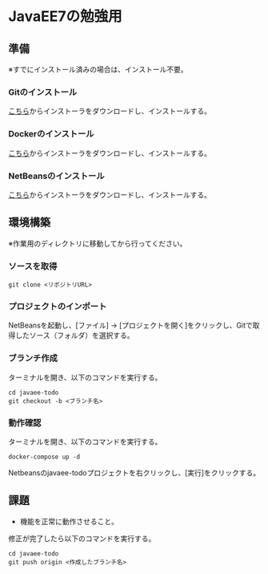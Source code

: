 # JavaEE7の勉強用

## 準備

※すでにインストール済みの場合は、インストール不要。

### Gitのインストール

[こちら](https://git-scm.com/downloads)からインストーラをダウンロードし、インストールする。

### Dockerのインストール

[こちら](https://store.docker.com/editions/community/docker-ce-desktop-mac)からインストーラをダウンロードし、インストールする。

### NetBeansのインストール

[こちら](https://netbeans.org/downloads/start.html?platform=macosx&lang=ja&option=javaee)からインストーラをダウンロードし、インストールする。

## 環境構築

※作業用のディレクトリに移動してから行ってください。

### ソースを取得

```
git clone <リポジトリURL>
```

### プロジェクトのインポート
NetBeansを起動し、[ファイル] -> [プロジェクトを開く]をクリックし、Gitで取得したソース（フォルダ）を選択する。


### ブランチ作成

ターミナルを開き、以下のコマンドを実行する。

```
cd javaee-todo
git checkout -b <ブランチ名>
```

### 動作確認

ターミナルを開き、以下のコマンドを実行する。

```
docker-compose up -d
```

Netbeansのjavaee-todoプロジェクトを右クリックし、[実行]をクリックする。

## 課題

- 機能を正常に動作させること。

修正が完了したら以下のコマンドを実行する。

```
cd javaee-todo
git push origin <作成したブランチ名>
```



